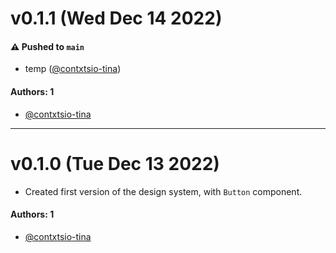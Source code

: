 # v0.1.1 (Wed Dec 14 2022)

#### ⚠️ Pushed to `main`

- temp ([@contxtsio-tina](https://github.com/contxtsio-tina))

#### Authors: 1

- [@contxtsio-tina](https://github.com/contxtsio-tina)

---

# v0.1.0 (Tue Dec 13 2022)

- Created first version of the design system, with `Button` component.

#### Authors: 1

- [@contxtsio-tina](https://github.com/contxtsio-tina)
